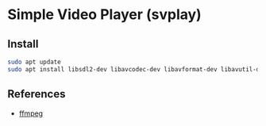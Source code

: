 # Simple Video Player (svplay)

## Install

```bash
sudo apt update
sudo apt install libsdl2-dev libavcodec-dev libavformat-dev libavutil-dev libswscale-dev
```

## References

- [ffmpeg](https://ffmpeg.org/)
